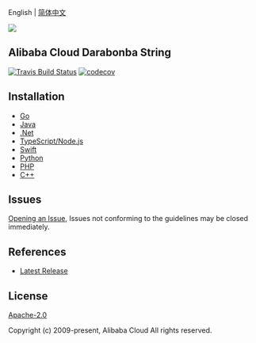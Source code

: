 English | [简体中文](README-CN.md)

![](https://aliyunsdk-pages.alicdn.com/icons/AlibabaCloud.svg)

## Alibaba Cloud Darabonba String

[![Travis Build Status](https://travis-ci.org/aliyun/darabonba-string.svg?branch=master)](https://travis-ci.org/aliyun/darabonba-string)
[![codecov](https://codecov.io/gh/aliyun/darabonba-string/branch/master/graph/badge.svg)](https://codecov.io/gh/aliyun/darabonba-string)

## Installation

- [Go](./golang/README.md)
- [Java](./java/README.md)
- [.Net](./csharp/README.md)
- [TypeScript/Node.js](./ts/README.md)
- [Swift](./swift/README.md)
- [Python](./python/README.md)
- [PHP](./php/README.md)
- [C++](./cpp/README.md)

## Issues

[Opening an Issue](https://github.com/aliyun/darabonba-string/issues/new), Issues not conforming to the guidelines may be closed immediately.

## References

- [Latest Release](https://github.com/aliyun/darabonba-string)

## License

[Apache-2.0](http://www.apache.org/licenses/LICENSE-2.0)

Copyright (c) 2009-present, Alibaba Cloud All rights reserved.
